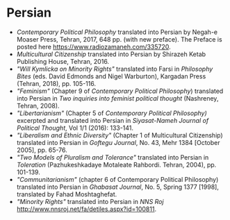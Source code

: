# Persian

- _Contemporary Political Philosophy_ translated into Persian by Negah-e Moaser Press, Tehran, 2017, 648 pp. (with new preface). The Preface is posted here <https://www.radiozamaneh.com/335720>.
- _Multicultural Citizenship_ translated into Persian by Shirazeh Ketab Publishing House, Tehran, 2016.
- _"Will Kymlicka on Minority Rights"_ translated into Farsi in _Philosophy Bites_ (eds. David Edmonds and Nigel Warburton), Kargadan Press (Tehran, 2018), pp. 105-116.
- _"Feminism"_ (Chapter 9 of _Contemporary Political Philosophy_) translated into Persian in _Two inquiries into feminist political thought_ (Nashreney, Tehran, 2008).
- _"Libertarianism"_ (Chapter 5 of _Contemporary Political Philosophy)_ excerpted and translated into Persian in _Siyasat-Nameh Journal of Political Thought_, Vol 1/1 (2016): 133-141.
- _"Liberalism and Ethnic Diversity"_ (Chapter 1 of Multicultural Citizenship) translated into Persian in _Goftegu Journal_, No. 43, Mehr 1384 [October 2005], pp. 65-76.
- _"Two Models of Pluralism and Tolerance"_ translated into Persian in _Toleration_ (Pazhukeshkadaye Motaleate Rahbordi. Tehran, 2004), pp. 101-139.
- _"Communitarianism"_ (chapter 6 of Contemporary Political Philosophy) translated into Persian in _Ghabasat Journal_, No. 5, Spring 1377 [1998], translated by Fahad Moshtaghefat.
- _"Minority Rights"_ translated into Persian in _NNS Roj_ <http://www.nnsroj.net/fa/detiles.aspx?id=100811>.
